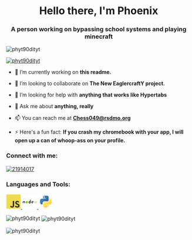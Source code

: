 <h1 align="center">Hello there, I'm Phoenix</h1>
<h3 align="center">A person working on bypassing school systems and playing minecraft</h3>

<p align="left"> <img src="https://komarev.com/ghpvc/?username=phyt90dityt&label=The%20Visitors%20Count&color=b40e0e&style=flat" alt="phyt90dityt" /> </p>

<p align="left"> <a href="https://github.com/ryo-ma/github-profile-trophy"><img src="https://github-profile-trophy.vercel.app/?username=phyt90dityt" alt="phyt90dityt" /></a> </p>

- 🔭 I’m currently working on **this readme.**

- 👯 I’m looking to collaborate on **The New EaglercraftY project.**

- 🤝 I’m looking for help with **anything that works like Hypertabs**

- 💬 Ask me about **anything, really**

- 📫 You can reach me at **Chess049@rsdmo.org**

- ⚡ Here's a fun fact: **If you crash my chromebook with your app, I will open up a can of whoop-ass on your profile.**

<h3 align="left">Connect with me:</h3>
<p align="left">
<a href="https://stackoverflow.com/users/21914017" target="blank"><img align="center" src="https://raw.githubusercontent.com/rahuldkjain/github-profile-readme-generator/master/src/images/icons/Social/stack-overflow.svg" alt="21914017" height="30" width="40" /></a>
</p>

<h3 align="left">Languages and Tools:</h3>
<p align="left"> <a href="https://developer.mozilla.org/en-US/docs/Web/JavaScript" target="_blank" rel="noreferrer"> <img src="https://raw.githubusercontent.com/devicons/devicon/master/icons/javascript/javascript-original.svg" alt="javascript" width="40" height="40"/> </a> <a href="https://nodejs.org" target="_blank" rel="noreferrer"> <img src="https://raw.githubusercontent.com/devicons/devicon/master/icons/nodejs/nodejs-original-wordmark.svg" alt="nodejs" width="40" height="40"/> </a> <a href="https://www.python.org" target="_blank" rel="noreferrer"> <img src="https://raw.githubusercontent.com/devicons/devicon/master/icons/python/python-original.svg" alt="python" width="40" height="40"/> </a> </p>

<p><img align="left" src="https://github-readme-stats.vercel.app/api/top-langs?username=phyt90dityt&show_icons=true&locale=en&layout=compact" alt="phyt90dityt" /></p>

<p>&nbsp;<img align="center" src="https://github-readme-stats.vercel.app/api?username=phyt90dityt&show_icons=true&locale=en" alt="phyt90dityt" /></p>

<p><img align="center" src="https://github-readme-streak-stats.herokuapp.com/?user=phyt90dityt&theme=dark" alt="phyt90dityt" /></p>

